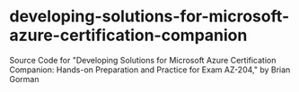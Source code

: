 # developing-solutions-for-microsoft-azure-certification-companion
Source Code for "Developing Solutions for Microsoft Azure Certification Companion: Hands-on Preparation and Practice for Exam AZ-204," by Brian Gorman
